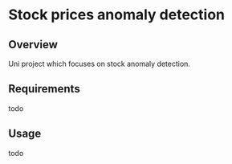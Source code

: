 # Stock prices anomaly detection

## Overview

Uni project which focuses on stock anomaly detection.

## Requirements

todo

## Usage

todo



